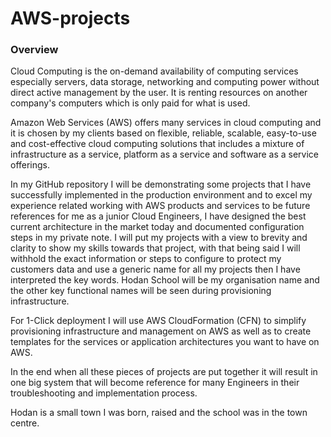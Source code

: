 # AWS-projects
### Overview

Cloud Computing is the on-demand availability of computing services especially servers, data storage, networking and computing power without direct active management by the user. It is renting resources on another company's computers which is only paid for what is used.

Amazon Web Services (AWS) offers many services in cloud computing and it is chosen by my clients based on flexible, reliable, scalable, easy-to-use and cost-effective cloud computing solutions that includes a mixture of infrastructure as a service, platform as a service and software as a service offerings.

In my GitHub repository I will be demonstrating some projects that I have successfully implemented in the production environment and to excel my experience related working with AWS products and services to be future references for me as a junior Cloud Engineers, I have designed the best current architecture in the market today and documented configuration steps in my private note. I will put my projects with a view to brevity and clarity to show my skills towards that project, with that being said I will withhold the exact information or steps to configure to protect my customers data and use a generic name for all my projects then I have interpreted the key words. Hodan School will be my organisation name and the other key functional names will be seen during provisioning infrastructure. 

For 1-Click deployment I will use AWS CloudFormation (CFN) to simplify provisioning infrastructure and management on AWS as well as to create templates for the services or application architectures you want to have on AWS.

In the end when all these pieces of projects are put together it will result in one big system that will become reference for many Engineers in their troubleshooting and implementation process.

Hodan is a small town I was born, raised and the school was in the town centre.
